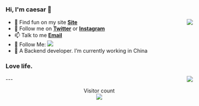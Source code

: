 ###  Hi, I'm caesar 👋

<img align="right" src="https://github-readme-stats.vercel.app/api?username=caesar0053&title_color=fff&text_color=fff&icon_color=ccc&bg_color=000&hide_title=true&show_icons=true" />

 

- 🍭 Find fun on my site [**Site**](https://www.google.com)
- 🌱 Follow me on [**Twitter**](https://twitter.com/) or [**Instagram**](https://www.instagram.com/)
- 📫  Talk to me [**Email**](https://www.google.com)
- 👏 Follow Me: [![](https://img.shields.io/github/followers/caesar0053?label=follow%20me&style=social)](https://github.com/caesar0053/)
- 🔭 A  Backend developer. I’m currently working in  China

### Love life. 
<img align="right" src="https://github-readme-stats.vercel.app/api?username=caesar0053&show_icons=true&theme=radical" /> 
---
<p align="center">
  Visitor count<br>
  <img src="https://profile-counter.glitch.me/caesar0053/count.svg" />
</p>

